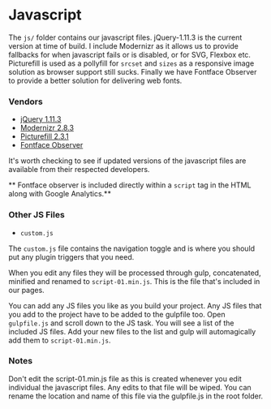 # Javascript

The `js/` folder contains our javascript files. jQuery-1.11.3 is the current version at time of build. I include Modernizr as it allows us to provide fallbacks for when javascript fails or is disabled, or for SVG, Flexbox etc. Picturefill is used as a pollyfill for `srcset` and `sizes` as a responsive image solution as browser support still sucks. Finally we have Fontface Observer to provide a better solution for delivering web fonts.

### Vendors
+ [jQuery 1.11.3](https://jquery.com/download/)
+ [Modernizr 2.8.3](http://modernizr.com/download/)
+ [Picturefill 2.3.1](http://www.filamentgroup.com/code/)
+ [Fontface Observer](https://github.com/bramstein/fontfaceobserver)

It's worth checking to see if updated versions of the javascript files are available from their respected developers. 

** Fontface observer is included directly within a `script` tag in the HTML along with Google Analytics.**

### Other JS Files
+ `custom.js`

The `custom.js` file contains the navigation toggle and is where you should put any plugin triggers that you need.

When you edit any files they will be processed through gulp, concatenated, minified and renamed to `script-01.min.js`. This is the file that's included in our pages.

You can add any JS files you like as you build your project. Any JS files that you add to the project have to be added to the gulpfile too. Open `gulpfile.js` and scroll down to the JS task. You will see a list of the included JS files. Add your new files to the list and gulp will automagically add them to `script-01.min.js`.

### Notes

Don't edit the script-01.min.js file as this is created whenever you edit individual the javascript files. Any edits to that file will be wiped. You can rename the location and name of this file via the gulpfile.js in the root folder.